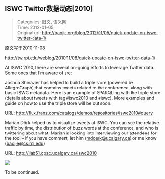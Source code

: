 ISWC Twitter数据动态[2010]
---
    
> Categories: 旧文, 语义网  
> Time: 2012-01-05  
> Original url: <http://baojie.org/blog/2012/01/05/quick-update-on-iswc-twitter-data-1/>
    
原文写于2010-11-08

<http://tw.rpi.edu/weblog/2010/11/08/quick-update-on-iswc-twitter-data-1/>

At ISWC 2010, there are several on-going efforts to leverage Twitter data. Some ones that I’m aware of are:

Joshua Shinavier has helped to build a triple store (powered by AllegroGraph) that contains tweets related to the conference, along with basic ISWC metadata. Here is an example of SPARQLing with the triple store (details about tweets with tag #iswc2010 and #iswc). More examples and guide on how to use the triple store will be out soon.

URL: <http://flux.franz.com/catalogs/demos/repositories/iswc2010#query>

Marian Dörk helped us to visualize tweets at ISWC. You can see the relative traffic by time, the distribution of buzz words at the conference, and who is twittering about what. Marian is looking into interviewing our attendees for the tool – if you have comment, let him (mdoerk@ucalgary.ca) or me know (baojie@cs.rpi.edu)

URL: <http://ilab51.cpsc.ucalgary.ca/iswc2010>


![](https://tw.rpi.edu//weblog/wp-content/uploads/2010/11/tweet1.png)


To be continued.     
    